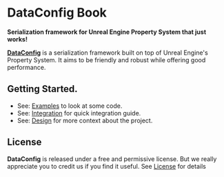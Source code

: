 # DataConfig Book

__Serialization framework for Unreal Engine Property System that just works!__

[**DataConfig**][1] is a serialization framework built on top of Unreal Engine's Property System. It aims to be friendly and robust while offering good performance. 

## Getting Started.

- See: [Examples](Examples.md) to look at some code.
- See: [Integration](Integration.md) for quick integration guide.
- See: [Design](Design.md) for more context about the project.

## License

**DataConfig** is released under a free and permissive license. But we really appreciate you to credit us if you find it useful. See [License](License.md) for details

[1]: https://github.com/slowburn-dev/DataConfig "slowburn-dev/DataConfig"

